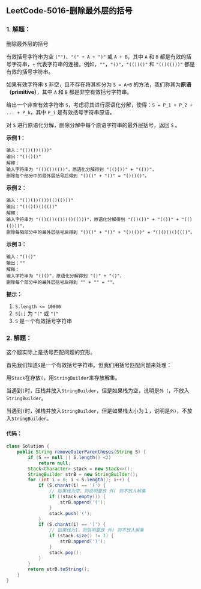 ## LeetCode-5016-删除最外层的括号

### 1. 解题：

删除最外层的括号

有效括号字符串为空 `("")`、`"(" + A + ")"` 或 `A + B`，其中 `A` 和 `B` 都是有效的括号字符串，`+` 代表字符串的连接。例如，`""`，`"()"`，`"(())()"` 和 `"(()(()))"` 都是有效的括号字符串。

如果有效字符串 `S` 非空，且不存在将其拆分为 `S = A+B` 的方法，我们称其为**原语（primitive）**，其中 `A` 和 `B` 都是非空有效括号字符串。

给出一个非空有效字符串 `S`，考虑将其进行原语化分解，使得：`S = P_1 + P_2 + ... + P_k`，其中 `P_i` 是有效括号字符串原语。

对 `S` 进行原语化分解，删除分解中每个原语字符串的最外层括号，返回 `S` 。

**示例 1：**

```
输入："(()())(())"
输出："()()()"
解释：
输入字符串为 "(()())(())"，原语化分解得到 "(()())" + "(())"，
删除每个部分中的最外层括号后得到 "()()" + "()" = "()()()"。
```

**示例 2：**

```
输入："(()())(())(()(()))"
输出："()()()()(())"
解释：
输入字符串为 "(()())(())(()(()))"，原语化分解得到 "(()())" + "(())" + "(()(()))"，
删除每隔部分中的最外层括号后得到 "()()" + "()" + "()(())" = "()()()()(())"。
```

**示例 3：**

```
输入："()()"
输出：""
解释：
输入字符串为 "()()"，原语化分解得到 "()" + "()"，
删除每个部分中的最外层括号后得到 "" + "" = ""。 
```

**提示：**

1. `S.length <= 10000`
2. `S[i]` 为 `"("` 或 `")"`
3. `S` 是一个有效括号字符串

### 2. 解题：

这个题实际上是括号匹配问题的变形。

首先我们知道`S`是一个有效括号字符串。但我们用括号匹配问题来处理：

用`Stack`在存放`(`，用`StringBuilder`来存放解集。

当遇到`(`时，压栈并放入`StringBuilder`，但是如果栈为空，说明是`外（`，不放入`StringBuilder`。

当遇到`)`时，弹栈并放入`StringBuilder`，但是如果栈大小为１，说明是`外）`，不放入`StringBuilder`。

#### 代码：

```java
class Solution {
	public String removeOuterParentheses(String S) {
        if (S == null || S.length() <2)
            return null;
        Stack<Character> stack = new Stack<>();
        StringBuilder strB = new StringBuilder();
        for (int i = 0; i < S.length(); i++) {
            if (S.charAt(i) == '(') {
                // 如果栈为空，则说明要放 外( 则不放入解集
                if (!stack.empty()) {
                    strB.append('(');
                }
                stack.push('(');
            }
            if (S.charAt(i) == ')') {
                // 如果栈为1，则说明要放 外) 则不放入解集
                if (stack.size() != 1) {
                    strB.append(')');
                }
                stack.pop();
            }
        }
        return strB.toString();
    }
}
```

